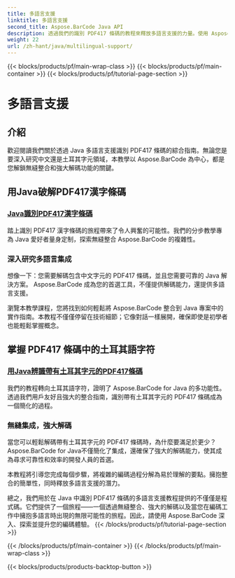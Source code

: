 ```yaml
---
title: 多語言支援
linktitle: 多語言支援
second_title: Aspose.BarCode Java API
description: 透過我們的識別 PDF417 條碼的教程來釋放多語言支援的力量。使用 Aspose.BarCode 深入研究 Java 編碼以實現無縫整合。
weight: 22
url: /zh-hant/java/multilingual-support/
---
```


{{< blocks/products/pf/main-wrap-class >}}
{{< blocks/products/pf/main-container >}}
{{< blocks/products/pf/tutorial-page-section >}}

# 多語言支援


## 介紹
歡迎閱讀我們關於透過 Java 多語言支援識別 PDF417 條碼的綜合指南。無論您是要深入研究中文還是土耳其字元領域，本教學以 Aspose.BarCode 為中心，都是您解鎖無縫整合和強大解碼功能的關鍵。

## 用Java破解PDF417漢字條碼
### [Java識別PDF417漢字條碼](./recognizing-pdf417-chinese-characters/)

踏上識別 PDF417 漢字條碼的旅程帶來了令人興奮的可能性。我們的分步教學專為 Java 愛好者量身定制，探索無縫整合 Aspose.BarCode 的複雜性。

### 深入研究多語言集成
想像一下：您需要解碼包含中文字元的 PDF417 條碼，並且您需要可靠的 Java 解決方案。 Aspose.BarCode 成為您的首選工具，不僅提供解碼能力，還提供多語言支援。

瀏覽本教學課程，您將找到如何輕鬆將 Aspose.BarCode 整合到 Java 專案中的實作指南。本教程不僅僅停留在技術細節；它像對話一樣展開，確保即使是初學者也能輕鬆掌握概念。

## 掌握 PDF417 條碼中的土耳其語字符
### [用Java辨識帶有土耳其字元的PDF417條碼](./recognizing-pdf417-turkish-characters/)

我們的教程轉向土耳其語字符，證明了 Aspose.BarCode for Java 的多功能性。透過我們用戶友好且強大的整合指南，識別帶有土耳其字元的 PDF417 條碼成為一個簡化的過程。

### 無縫集成，強大解碼
當您可以輕鬆解碼帶有土耳其字元的 PDF417 條碼時，為什麼要滿足於更少？ Aspose.BarCode for Java不僅簡化了集成，還確保了強大的解碼能力，使其成為尋求可靠性和效率的開發人員的首選。

本教程將引導您完成每個步驟，將複雜的編碼過程分解為易於理解的要點。擁抱整合的簡單性，同時釋放多語言支援的潛力。

總之，我們用於在 Java 中識別 PDF417 條碼的多語言支援教程提供的不僅僅是程式碼。它們提供了一個旅程——一個透過無縫整合、強大的解碼以及當您在編碼工作中擁抱多語言時出現的無限可能性的旅程。因此，請使用 Aspose.BarCode 深入、探索並提升您的編碼體驗。
{{< /blocks/products/pf/tutorial-page-section >}}

{{< /blocks/products/pf/main-container >}}
{{< /blocks/products/pf/main-wrap-class >}}

{{< blocks/products/products-backtop-button >}}
